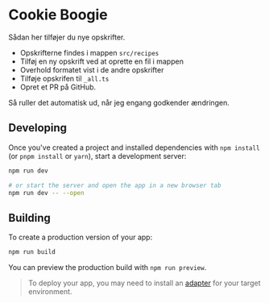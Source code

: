 # Cookie Boogie

Sådan her tilføjer du nye opskrifter.

- Opskrifterne findes i mappen ``src/recipes``
- Tilføj en ny opskrift ved at oprette en fil i mappen
- Overhold formatet vist i de andre opskrifter
- Tilføje opskrifen til `_all.ts`
- Opret et PR på GitHub.

Så ruller det automatisk ud, når jeg engang godkender ændringen.

## Developing
Once you've created a project and installed dependencies with `npm install` (or `pnpm install` or `yarn`), start a
development server:

```bash
npm run dev

# or start the server and open the app in a new browser tab
npm run dev -- --open
```

## Building
To create a production version of your app:

```bash
npm run build
```

You can preview the production build with `npm run preview`.

> To deploy your app, you may need to install an [adapter](https://kit.svelte.dev/docs/adapters) for your target
> environment.
